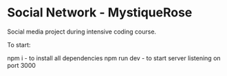 # Social Network - MystiqueRose
Social media project during intensive coding course.

To start:

npm i - to install all dependencies
npm run dev - to start server listening on port 3000
